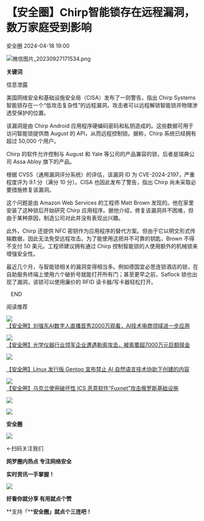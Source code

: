 #  【安全圈】Chirp智能锁存在远程漏洞，数万家庭受到影响   
 安全圈   2024-04-18 19:00  
  
![](https://mmbiz.qpic.cn/sz_mmbiz_png/aBHpjnrGylgOvEXHviaXu1fO2nLov9bZ055v7s8F6w1DD1I0bx2h3zaOx0Mibd5CngBwwj2nTeEbupw7xpBsx27Q/640?wx_fmt=png&from=appmsg "微信图片_20230927171534.png")  
  
  
**关键词**  
  
  
  
信息泄露  
  
  
美国网络安全和基础设施安全局（CISA）发布了一则警告，指出 Chirp Systems 智能锁存在一个“低攻击复杂性”的远程漏洞，攻击者可以远程解锁智能锁并物理渗透受保护的位置。  
  
该漏洞是由 Chirp Android 应用程序硬编码密码和私钥造成的。这些数据可用于访问智能锁提供商 August 的 API，从而远程控制锁。据称，Chirp 系统已经拥有超过 50,000 个用户。  
  
Chirp 的软件允许控制与 August 和 Yale 等公司的产品兼容的锁，后者是瑞典公司 Assa Abloy 旗下的产品。  
  
根据 CVSS（通用漏洞评分系统）的评估，该漏洞 ID 为 CVE-2024-2197，严重程度评为 9.1 分（满分 10 分）。CISA 也因此发布了警告，指出 Chirp 尚未采取必要措施修复该漏洞。  
  
这个问题是由 Amazon Web Services 的工程师 Matt Brown 发现的。他在家里安装了这种锁后开始研究 Chirp 应用程序。据他介绍，修复该漏洞并不困难，但由于某种原因，制造公司对此并没有表现出兴趣。  
  
此外，Chirp 还提供 NFC 密钥作为应用程序的替代方案。但由于它以明文形式传输数据，因此无法免受远程攻击。为了能使用这把并不可靠的钥匙，Brown 不得不支付 50 美元。工程师建议拥有通过 Chirp 控制智能锁的人使用额外的机械锁来增强安全性。  
  
最近几个月，与智能锁相关的漏洞变得相当多。例如德国宜必思连锁酒店的锁，在自助服务终端上使用六个破折号就能打开所有门；甚至更早之前，Saflock 锁也出现了漏洞，该锁可以使用廉价的 RFID 读卡器/写卡器轻松打开。  
  
   END    
  
  
阅读推荐  
  
  
![](https://mmbiz.qpic.cn/sz_mmbiz_jpg/aBHpjnrGylhqJF96UJcia31NWrxnyhnmSp1EFlFm6Ka0MCLLdBePHSicd2I8Bk6J1RNLZw6W3QLOeD1KB7BtWJ9Q/640?wx_fmt=jpeg "")  
[【安全圈】刘强东AI数字人直播首秀2000万观看，AI技术电商领域进一步应用](http://mp.weixin.qq.com/s?__biz=MzIzMzE4NDU1OQ==&mid=2652058230&idx=1&sn=4c089383cc3b84e90566d8ee3a67b871&chksm=f36e1e36c41997204bc470d69ce14ec5d485ee4b05ddea2f29eb783fa20b7fc1e25a5bfe7e2d&scene=21#wechat_redirect)  
  
  
  
![](https://mmbiz.qpic.cn/sz_mmbiz_jpg/aBHpjnrGylhqJF96UJcia31NWrxnyhnmSpj8DnHNlz3Qq17P9O44RD2UicoBKTxgo3ViawN9uh7ftt9UxPnaib3j6A/640?wx_fmt=jpeg "")  
[【安全圈】光学仪器行业领军企业遭遇勒索攻击，被索要超7000万元巨额赎金](http://mp.weixin.qq.com/s?__biz=MzIzMzE4NDU1OQ==&mid=2652058230&idx=2&sn=4e7b8bf04af90989fd184b43117bbcbd&chksm=f36e1e36c4199720e5c2632c3f12996b7dfc99229b1e2b76a19771eb43de4fa8d2009cb318b3&scene=21#wechat_redirect)  
  
  
  
![](https://mmbiz.qpic.cn/sz_mmbiz_jpg/aBHpjnrGylhqJF96UJcia31NWrxnyhnmSOFBkNYOfwaCAziadaLGCtYAHcibIjXy7B5U6BmAWrXD2OB8gnBXcBr5Q/640?wx_fmt=jpeg "")  
  
[【安全圈】Linux 发行版 Gentoo 宣布禁止 AI 自然语言技术协助下创建的内容](http://mp.weixin.qq.com/s?__biz=MzIzMzE4NDU1OQ==&mid=2652058230&idx=3&sn=d47bdc8c6a17a00869d2edf7aa22714c&chksm=f36e1e36c4199720ffc7b37706f456be24048c013ba38ba1bb3785c0a3ed6ea8fe5bd553f766&scene=21#wechat_redirect)  
  
  
  
![](https://mmbiz.qpic.cn/sz_mmbiz_jpg/aBHpjnrGylhqJF96UJcia31NWrxnyhnmSkkDBXeNzD0zeIq7TiahG9brxia43JftmuQObPGrOmobWbJJLM242pdicQ/640?wx_fmt=jpeg "")  
[【安全圈】乌克兰使用破坏性 ICS 恶意软件“Fuxnet”攻击俄罗斯基础设施](http://mp.weixin.qq.com/s?__biz=MzIzMzE4NDU1OQ==&mid=2652058230&idx=4&sn=57bf2bc1def0fa29f8f104ce7d2c54c4&chksm=f36e1e36c419972028acc043314136beab116256765d866b36f3051caf68330dc5643de6c59f&scene=21#wechat_redirect)  
  
  
  
  
  
  
![](https://mmbiz.qpic.cn/mmbiz_gif/aBHpjnrGylgeVsVlL5y1RPJfUdozNyCEft6M27yliapIdNjlcdMaZ4UR4XxnQprGlCg8NH2Hz5Oib5aPIOiaqUicDQ/640?wx_fmt=gif "")  
  
  
  
![](https://mmbiz.qpic.cn/mmbiz_png/aBHpjnrGylgeVsVlL5y1RPJfUdozNyCEDQIyPYpjfp0XDaaKjeaU6YdFae1iagIvFmFb4djeiahnUy2jBnxkMbaw/640?wx_fmt=png "")  
  
**安全圈**  
  
![](https://mmbiz.qpic.cn/mmbiz_gif/aBHpjnrGylgeVsVlL5y1RPJfUdozNyCEft6M27yliapIdNjlcdMaZ4UR4XxnQprGlCg8NH2Hz5Oib5aPIOiaqUicDQ/640?wx_fmt=gif "")  
  
  
←扫码关注我们  
  
**网罗圈内热点 专注网络安全**  
  
**实时资讯一手掌握！**  
  
  
![](https://mmbiz.qpic.cn/mmbiz_gif/aBHpjnrGylgeVsVlL5y1RPJfUdozNyCE3vpzhuku5s1qibibQjHnY68iciaIGB4zYw1Zbl05GQ3H4hadeLdBpQ9wEA/640?wx_fmt=gif "")  
  
**好看你就分享 有用就点个赞**  
  
**支持「****安全圈」就点个三连吧！**  
  
